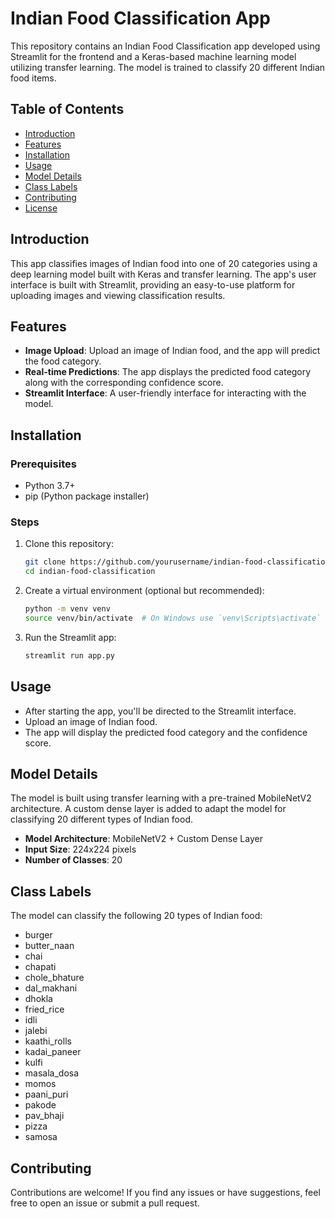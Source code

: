 # Indian Food Classification App

This repository contains an Indian Food Classification app developed using Streamlit for the frontend and a Keras-based machine learning model utilizing transfer learning. The model is trained to classify 20 different Indian food items.

## Table of Contents

- [Introduction](#introduction)
- [Features](#features)
- [Installation](#installation)
- [Usage](#usage)
- [Model Details](#model-details)
- [Class Labels](#class-labels)
- [Contributing](#contributing)
- [License](#license)

## Introduction

This app classifies images of Indian food into one of 20 categories using a deep learning model built with Keras and transfer learning. The app's user interface is built with Streamlit, providing an easy-to-use platform for uploading images and viewing classification results.

## Features

- **Image Upload**: Upload an image of Indian food, and the app will predict the food category.
- **Real-time Predictions**: The app displays the predicted food category along with the corresponding confidence score.
- **Streamlit Interface**: A user-friendly interface for interacting with the model.

## Installation

### Prerequisites

- Python 3.7+
- pip (Python package installer)

### Steps

1. Clone this repository:

    ```bash
    git clone https://github.com/yourusername/indian-food-classification.git
    cd indian-food-classification
    ```

2. Create a virtual environment (optional but recommended):

    ```bash
    python -m venv venv
    source venv/bin/activate  # On Windows use `venv\Scripts\activate`
    ```

3. Run the Streamlit app:

    ```bash
    streamlit run app.py
    ```

## Usage

- After starting the app, you'll be directed to the Streamlit interface.
- Upload an image of Indian food.
- The app will display the predicted food category and the confidence score.

## Model Details

The model is built using transfer learning with a pre-trained MobileNetV2 architecture. A custom dense layer is added to adapt the model for classifying 20 different types of Indian food.

- **Model Architecture**: MobileNetV2 + Custom Dense Layer
- **Input Size**: 224x224 pixels
- **Number of Classes**: 20

## Class Labels

The model can classify the following 20 types of Indian food:

- burger
- butter_naan
- chai
- chapati
- chole_bhature
- dal_makhani
- dhokla
- fried_rice
- idli
- jalebi
- kaathi_rolls
- kadai_paneer
- kulfi
- masala_dosa
- momos
- paani_puri
- pakode
- pav_bhaji
- pizza
- samosa

## Contributing

Contributions are welcome! If you find any issues or have suggestions, feel free to open an issue or submit a pull request.
